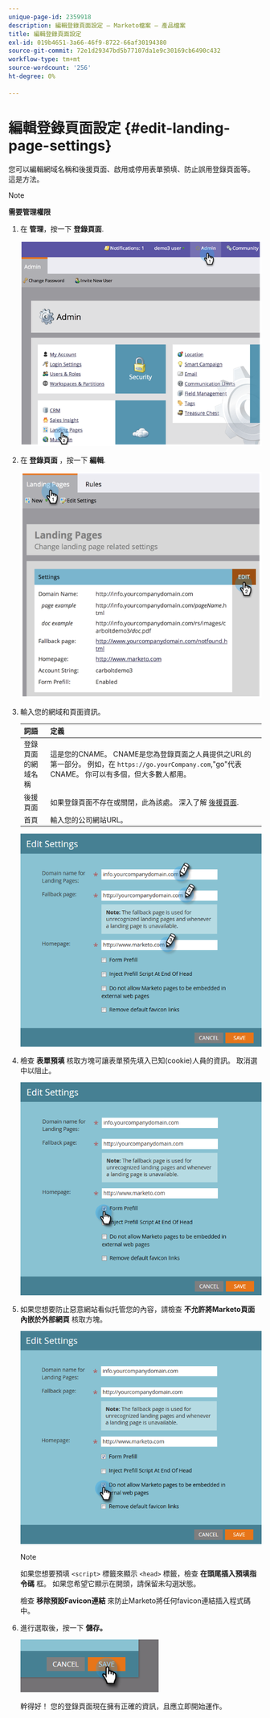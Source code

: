 ```yaml
---
unique-page-id: 2359918
description: 編輯登錄頁面設定 — Marketo檔案 — 產品檔案
title: 編輯登錄頁面設定
exl-id: 019b4651-3a66-46f9-8722-66af30194380
source-git-commit: 72e1d29347bd5b77107da1e9c30169cb6490c432
workflow-type: tm+mt
source-wordcount: '256'
ht-degree: 0%

---
```


# 編輯登錄頁面設定 {#edit-landing-page-settings}

您可以編輯網域名稱和後援頁面、啟用或停用表單預填、防止誤用登錄頁面等。 這是方法。

>[!NOTE]
>
>**需要管理權限**

1. 在 **管理**，按一下 **登錄頁面**.

   ![](assets/image2014-9-10-9-3a47-3a40.png)

1. 在 **登錄頁面** ，按一下 **編輯**.

   ![](assets/image2014-9-10-9-3a47-3a12.png)

1. 輸入您的網域和頁面資訊。

   | 詞語 | 定義 |
   |---|---|
   | 登錄頁面的網域名稱 | 這是您的CNAME。 CNAME是您為登錄頁面之人員提供之URL的第一部分。 例如，在 `https://go.yourCompany.com`,&quot;go&quot;代表CNAME。 你可以有多個，但大多數人都用。 |
   | 後援頁面 | 如果登錄頁面不存在或關閉，此為該處。 深入了解 [後援頁面](/help/marketo/product-docs/administration/settings/set-a-fallback-page.md). |
   | 首頁 | 輸入您的公司網站URL。 |

   ![](assets/three.png)

1. 檢查 **表單預填** 核取方塊可讓表單預先填入已知(cookie)人員的資訊。 取消選中以阻止。

   ![](assets/four.png)

1. 如果您想要防止惡意網站看似托管您的內容，請檢查 **不允許將Marketo頁面內嵌於外部網頁** 核取方塊。

   ![](assets/five.png)

   >[!NOTE]
   >
   >如果您想要預填 `<script>` 標籤來顯示 `<head>` 標籤，檢查 **在頭尾插入預填指令碼** 框。 如果您希望它顯示在開頭，請保留未勾選狀態。
   >
   >檢查 **移除預設Favicon連結** 來防止Marketo將任何favicon連結插入程式碼中。

1. 進行選取後，按一下 **儲存。**

   ![](assets/six.png)

   幹得好！ 您的登錄頁面現在擁有正確的資訊，且應立即開始運作。
